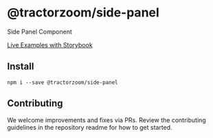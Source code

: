 # @tractorzoom/side-panel

Side Panel Component

[Live Examples with Storybook](https://tractorzoom.github.io/component-library/?path=/story/side-panel)

## Install

```
npm i --save @tractorzoom/side-panel
```

## Contributing

We welcome improvements and fixes via PRs. Review the contributing guidelines in the repository readme for how to get started.
